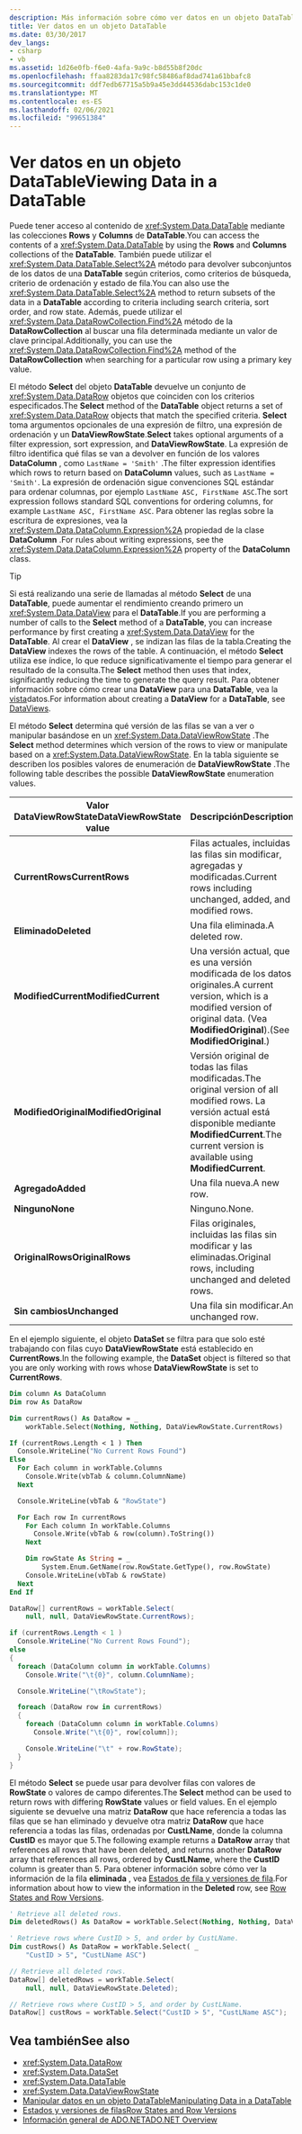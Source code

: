 ```yaml
---
description: Más información sobre cómo ver datos en un objeto DataTable
title: Ver datos en un objeto DataTable
ms.date: 03/30/2017
dev_langs:
- csharp
- vb
ms.assetid: 1d26e0fb-f6e0-4afa-9a9c-b8d55b8f20dc
ms.openlocfilehash: ffaa8283da17c98fc58486af8dad741a61bbafc8
ms.sourcegitcommit: ddf7edb67715a5b9a45e3dd44536dabc153c1de0
ms.translationtype: MT
ms.contentlocale: es-ES
ms.lasthandoff: 02/06/2021
ms.locfileid: "99651384"
---
```

# <a name="viewing-data-in-a-datatable"></a><span data-ttu-id="32aee-103">Ver datos en un objeto DataTable</span><span class="sxs-lookup"><span data-stu-id="32aee-103">Viewing Data in a DataTable</span></span>

<span data-ttu-id="32aee-104">Puede tener acceso al contenido de <xref:System.Data.DataTable> mediante las colecciones **Rows** y **Columns** de **DataTable**.</span><span class="sxs-lookup"><span data-stu-id="32aee-104">You can access the contents of a <xref:System.Data.DataTable> by using the **Rows** and **Columns** collections of the **DataTable**.</span></span> <span data-ttu-id="32aee-105">También puede utilizar el <xref:System.Data.DataTable.Select%2A> método para devolver subconjuntos de los datos de una **DataTable** según criterios, como criterios de búsqueda, criterio de ordenación y estado de fila.</span><span class="sxs-lookup"><span data-stu-id="32aee-105">You can also use the <xref:System.Data.DataTable.Select%2A> method to return subsets of the data in a **DataTable** according to criteria including search criteria, sort order, and row state.</span></span> <span data-ttu-id="32aee-106">Además, puede utilizar el <xref:System.Data.DataRowCollection.Find%2A> método de la **DataRowCollection** al buscar una fila determinada mediante un valor de clave principal.</span><span class="sxs-lookup"><span data-stu-id="32aee-106">Additionally, you can use the <xref:System.Data.DataRowCollection.Find%2A> method of the **DataRowCollection** when searching for a particular row using a primary key value.</span></span>

<span data-ttu-id="32aee-107">El método **Select** del objeto **DataTable** devuelve un conjunto de <xref:System.Data.DataRow> objetos que coinciden con los criterios especificados.</span><span class="sxs-lookup"><span data-stu-id="32aee-107">The **Select** method of the **DataTable** object returns a set of <xref:System.Data.DataRow> objects that match the specified criteria.</span></span> <span data-ttu-id="32aee-108">**Select** toma argumentos opcionales de una expresión de filtro, una expresión de ordenación y un **DataViewRowState**.</span><span class="sxs-lookup"><span data-stu-id="32aee-108">**Select** takes optional arguments of a filter expression, sort expression, and **DataViewRowState**.</span></span> <span data-ttu-id="32aee-109">La expresión de filtro identifica qué filas se van a devolver en función de los valores **DataColumn** , como `LastName = 'Smith'` .</span><span class="sxs-lookup"><span data-stu-id="32aee-109">The filter expression identifies which rows to return based on **DataColumn** values, such as `LastName = 'Smith'`.</span></span> <span data-ttu-id="32aee-110">La expresión de ordenación sigue convenciones SQL estándar para ordenar columnas, por ejemplo `LastName ASC, FirstName ASC`.</span><span class="sxs-lookup"><span data-stu-id="32aee-110">The sort expression follows standard SQL conventions for ordering columns, for example `LastName ASC, FirstName ASC`.</span></span> <span data-ttu-id="32aee-111">Para obtener las reglas sobre la escritura de expresiones, vea la <xref:System.Data.DataColumn.Expression%2A> propiedad de la clase **DataColumn** .</span><span class="sxs-lookup"><span data-stu-id="32aee-111">For rules about writing expressions, see the <xref:System.Data.DataColumn.Expression%2A> property of the **DataColumn** class.</span></span>

> [!TIP]
> <span data-ttu-id="32aee-112">Si está realizando una serie de llamadas al método **Select** de una **DataTable**, puede aumentar el rendimiento creando primero un <xref:System.Data.DataView> para el **DataTable**.</span><span class="sxs-lookup"><span data-stu-id="32aee-112">If you are performing a number of calls to the **Select** method of a **DataTable**, you can increase performance by first creating a <xref:System.Data.DataView> for the **DataTable**.</span></span> <span data-ttu-id="32aee-113">Al crear el **DataView** , se indizan las filas de la tabla.</span><span class="sxs-lookup"><span data-stu-id="32aee-113">Creating the **DataView** indexes the rows of the table.</span></span> <span data-ttu-id="32aee-114">A continuación, el método **Select** utiliza ese índice, lo que reduce significativamente el tiempo para generar el resultado de la consulta.</span><span class="sxs-lookup"><span data-stu-id="32aee-114">The **Select** method then uses that index, significantly reducing the time to generate the query result.</span></span> <span data-ttu-id="32aee-115">Para obtener información sobre cómo crear una **DataView** para una **DataTable**, vea la [vista](dataviews.md)datos.</span><span class="sxs-lookup"><span data-stu-id="32aee-115">For information about creating a **DataView** for a **DataTable**, see [DataViews](dataviews.md).</span></span>

<span data-ttu-id="32aee-116">El método **Select** determina qué versión de las filas se van a ver o manipular basándose en un <xref:System.Data.DataViewRowState> .</span><span class="sxs-lookup"><span data-stu-id="32aee-116">The **Select** method determines which version of the rows to view or manipulate based on a <xref:System.Data.DataViewRowState>.</span></span> <span data-ttu-id="32aee-117">En la tabla siguiente se describen los posibles valores de enumeración de **DataViewRowState** .</span><span class="sxs-lookup"><span data-stu-id="32aee-117">The following table describes the possible **DataViewRowState** enumeration values.</span></span>

|<span data-ttu-id="32aee-118">Valor DataViewRowState</span><span class="sxs-lookup"><span data-stu-id="32aee-118">DataViewRowState value</span></span>|<span data-ttu-id="32aee-119">Descripción</span><span class="sxs-lookup"><span data-stu-id="32aee-119">Description</span></span>|
|----------------------------|-----------------|
|<span data-ttu-id="32aee-120">**CurrentRows**</span><span class="sxs-lookup"><span data-stu-id="32aee-120">**CurrentRows**</span></span>|<span data-ttu-id="32aee-121">Filas actuales, incluidas las filas sin modificar, agregadas y modificadas.</span><span class="sxs-lookup"><span data-stu-id="32aee-121">Current rows including unchanged, added, and modified rows.</span></span>|
|<span data-ttu-id="32aee-122">**Eliminado**</span><span class="sxs-lookup"><span data-stu-id="32aee-122">**Deleted**</span></span>|<span data-ttu-id="32aee-123">Una fila eliminada.</span><span class="sxs-lookup"><span data-stu-id="32aee-123">A deleted row.</span></span>|
|<span data-ttu-id="32aee-124">**ModifiedCurrent**</span><span class="sxs-lookup"><span data-stu-id="32aee-124">**ModifiedCurrent**</span></span>|<span data-ttu-id="32aee-125">Una versión actual, que es una versión modificada de los datos originales.</span><span class="sxs-lookup"><span data-stu-id="32aee-125">A current version, which is a modified version of original data.</span></span> <span data-ttu-id="32aee-126">(Vea **ModifiedOriginal**).</span><span class="sxs-lookup"><span data-stu-id="32aee-126">(See **ModifiedOriginal**.)</span></span>|
|<span data-ttu-id="32aee-127">**ModifiedOriginal**</span><span class="sxs-lookup"><span data-stu-id="32aee-127">**ModifiedOriginal**</span></span>|<span data-ttu-id="32aee-128">Versión original de todas las filas modificadas.</span><span class="sxs-lookup"><span data-stu-id="32aee-128">The original version of all modified rows.</span></span> <span data-ttu-id="32aee-129">La versión actual está disponible mediante **ModifiedCurrent**.</span><span class="sxs-lookup"><span data-stu-id="32aee-129">The current version is available using **ModifiedCurrent**.</span></span>|
|<span data-ttu-id="32aee-130">**Agregado**</span><span class="sxs-lookup"><span data-stu-id="32aee-130">**Added**</span></span>|<span data-ttu-id="32aee-131">Una fila nueva.</span><span class="sxs-lookup"><span data-stu-id="32aee-131">A new row.</span></span>|
|<span data-ttu-id="32aee-132">**Ninguno**</span><span class="sxs-lookup"><span data-stu-id="32aee-132">**None**</span></span>|<span data-ttu-id="32aee-133">Ninguno.</span><span class="sxs-lookup"><span data-stu-id="32aee-133">None.</span></span>|
|<span data-ttu-id="32aee-134">**OriginalRows**</span><span class="sxs-lookup"><span data-stu-id="32aee-134">**OriginalRows**</span></span>|<span data-ttu-id="32aee-135">Filas originales, incluidas las filas sin modificar y las eliminadas.</span><span class="sxs-lookup"><span data-stu-id="32aee-135">Original rows, including unchanged and deleted rows.</span></span>|
|<span data-ttu-id="32aee-136">**Sin cambios**</span><span class="sxs-lookup"><span data-stu-id="32aee-136">**Unchanged**</span></span>|<span data-ttu-id="32aee-137">Una fila sin modificar.</span><span class="sxs-lookup"><span data-stu-id="32aee-137">An unchanged row.</span></span>|

<span data-ttu-id="32aee-138">En el ejemplo siguiente, el objeto **DataSet** se filtra para que solo esté trabajando con filas cuyo **DataViewRowState** está establecido en **CurrentRows**.</span><span class="sxs-lookup"><span data-stu-id="32aee-138">In the following example, the **DataSet** object is filtered so that you are only working with rows whose **DataViewRowState** is set to **CurrentRows**.</span></span>

```vb
Dim column As DataColumn
Dim row As DataRow

Dim currentRows() As DataRow = _
    workTable.Select(Nothing, Nothing, DataViewRowState.CurrentRows)

If (currentRows.Length < 1 ) Then
  Console.WriteLine("No Current Rows Found")
Else
  For Each column in workTable.Columns
    Console.Write(vbTab & column.ColumnName)
  Next

  Console.WriteLine(vbTab & "RowState")

  For Each row In currentRows
    For Each column In workTable.Columns
      Console.Write(vbTab & row(column).ToString())
    Next

    Dim rowState As String = _
        System.Enum.GetName(row.RowState.GetType(), row.RowState)
    Console.WriteLine(vbTab & rowState)
  Next
End If
```

```csharp
DataRow[] currentRows = workTable.Select(
    null, null, DataViewRowState.CurrentRows);

if (currentRows.Length < 1 )
  Console.WriteLine("No Current Rows Found");
else
{
  foreach (DataColumn column in workTable.Columns)
    Console.Write("\t{0}", column.ColumnName);

  Console.WriteLine("\tRowState");

  foreach (DataRow row in currentRows)
  {
    foreach (DataColumn column in workTable.Columns)
      Console.Write("\t{0}", row[column]);

    Console.WriteLine("\t" + row.RowState);
  }
}
```

<span data-ttu-id="32aee-139">El método **Select** se puede usar para devolver filas con valores de **RowState** o valores de campo diferentes.</span><span class="sxs-lookup"><span data-stu-id="32aee-139">The **Select** method can be used to return rows with differing **RowState** values or field values.</span></span> <span data-ttu-id="32aee-140">En el ejemplo siguiente se devuelve una matriz **DataRow** que hace referencia a todas las filas que se han eliminado y devuelve otra matriz **DataRow** que hace referencia a todas las filas, ordenadas por **CustLName**, donde la columna **CustID** es mayor que 5.</span><span class="sxs-lookup"><span data-stu-id="32aee-140">The following example returns a **DataRow** array that references all rows that have been deleted, and returns another **DataRow** array that references all rows, ordered by **CustLName**, where the **CustID** column is greater than 5.</span></span> <span data-ttu-id="32aee-141">Para obtener información sobre cómo ver la información de la fila **eliminada** , vea [Estados de fila y versiones de fila](row-states-and-row-versions.md).</span><span class="sxs-lookup"><span data-stu-id="32aee-141">For information about how to view the information in the **Deleted** row, see [Row States and Row Versions](row-states-and-row-versions.md).</span></span>

```vb
' Retrieve all deleted rows.
Dim deletedRows() As DataRow = workTable.Select(Nothing, Nothing, DataViewRowState.Deleted)

' Retrieve rows where CustID > 5, and order by CustLName.
Dim custRows() As DataRow = workTable.Select( _
    "CustID > 5", "CustLName ASC")
```

```csharp
// Retrieve all deleted rows.
DataRow[] deletedRows = workTable.Select(
    null, null, DataViewRowState.Deleted);

// Retrieve rows where CustID > 5, and order by CustLName.
DataRow[] custRows = workTable.Select("CustID > 5", "CustLName ASC");
```

## <a name="see-also"></a><span data-ttu-id="32aee-142">Vea también</span><span class="sxs-lookup"><span data-stu-id="32aee-142">See also</span></span>

- <xref:System.Data.DataRow>
- <xref:System.Data.DataSet>
- <xref:System.Data.DataTable>
- <xref:System.Data.DataViewRowState>
- [<span data-ttu-id="32aee-143">Manipular datos en un objeto DataTable</span><span class="sxs-lookup"><span data-stu-id="32aee-143">Manipulating Data in a DataTable</span></span>](manipulating-data-in-a-datatable.md)
- [<span data-ttu-id="32aee-144">Estados y versiones de filas</span><span class="sxs-lookup"><span data-stu-id="32aee-144">Row States and Row Versions</span></span>](row-states-and-row-versions.md)
- [<span data-ttu-id="32aee-145">Información general de ADO.NET</span><span class="sxs-lookup"><span data-stu-id="32aee-145">ADO.NET Overview</span></span>](../ado-net-overview.md)
